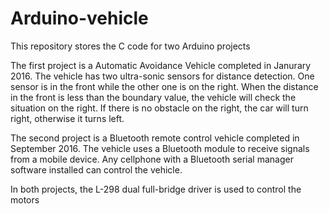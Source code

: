 # Arduino-vehicle
This repository stores the C code for two Arduino projects

The first project is a Automatic Avoidance Vehicle completed in Janurary 2016. The vehicle has two ultra-sonic sensors for distance detection. One sensor is in the front while the other one is on the right. When the distance in the front is less than the boundary value, the vehicle will check the situation on the right. If there is no obstacle on the right, the car will turn right, otherwise it turns left. 

The second project is a Bluetooth remote control vehicle completed in September 2016. The vehicle uses a Bluetooth module to receive signals from a mobile device. Any cellphone with a Bluetooth serial manager software installed can control the vehicle. 

In both projects, the L-298 dual full-bridge driver is used to control the motors

